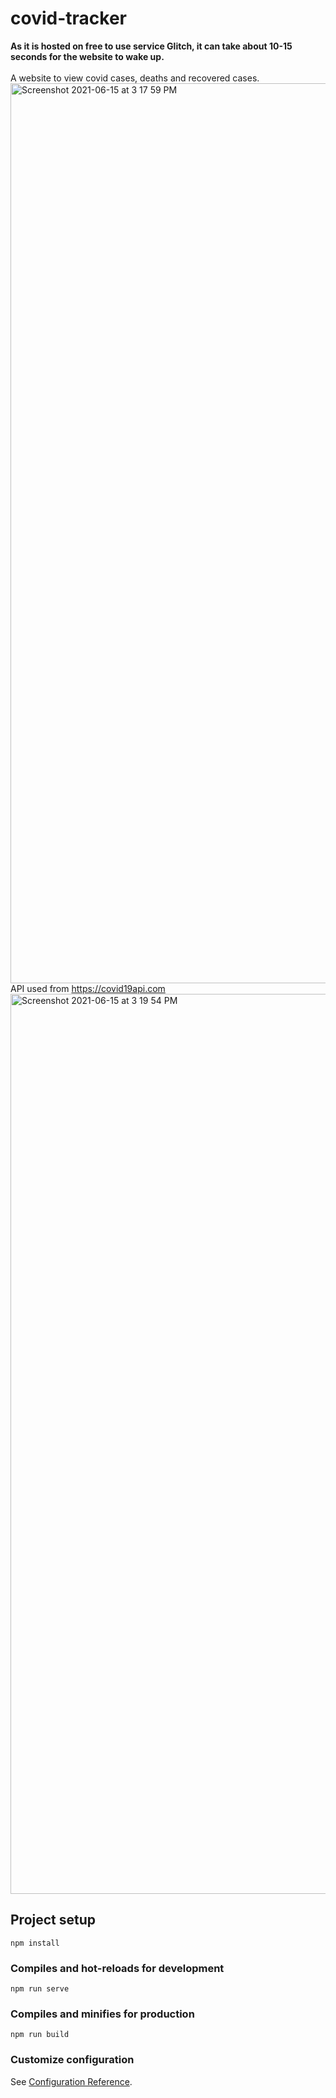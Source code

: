 
# covid-tracker
**As it is hosted on free to use service Glitch, it can take about 10-15 seconds for the website to wake up.**
<br /><br />
A website to view covid cases, deaths and recovered cases.
<img width="1440" alt="Screenshot 2021-06-15 at 3 17 59 PM" src="https://user-images.githubusercontent.com/71606419/122032418-3d0ae700-cded-11eb-81b6-373d069297e2.png">
API used from https://covid19api.com
<img width="1440" alt="Screenshot 2021-06-15 at 3 19 54 PM" src="https://user-images.githubusercontent.com/71606419/122032490-4dbb5d00-cded-11eb-9498-70f391f7ea31.png">


## Project setup
```
npm install
```

### Compiles and hot-reloads for development
```
npm run serve
```

### Compiles and minifies for production
```
npm run build
```

### Customize configuration
See [Configuration Reference](https://cli.vuejs.org/config/).
